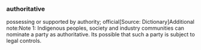 ### authoritative

possessing or supported by authority; official[Source: Dictionary]Additional note:Note 1: Indigenous peoples, society and industry communities can nominate a party as authoritative. Its possible that such a party is subject to legal controls.